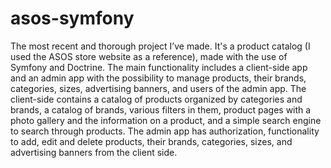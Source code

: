 # asos-symfony

The most recent and thorough project I’ve made. 
It's a product catalog (I used the ASOS store website as a reference), made with the use of Symfony and Doctrine. 
The main functionality includes a client-side app and an admin app with the possibility to manage products, their brands, categories, sizes, advertising banners, and users of the admin app. The client-side contains a catalog of products organized by categories and brands, a catalog of brands, various filters in them, product pages with a photo gallery and the information on a product, and a simple search engine to search through products. 
The admin app has authorization, functionality to add, edit and delete products, their brands, categories, sizes, and advertising banners from the client side.
